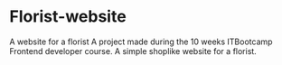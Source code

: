 # Florist-website
A website for a florist 
A project made during the 10 weeks ITBootcamp Frontend developer course.
A simple shoplike website for a florist.
